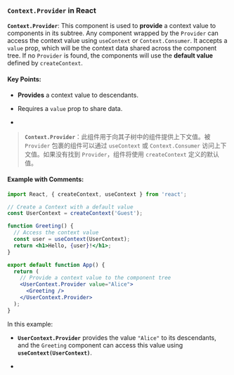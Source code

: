 ### `Context.Provider` in React

**`Context.Provider`**: This component is used to **provide** a context value to components in its subtree. Any component wrapped by the `Provider` can access the context value using `useContext` or `Context.Consumer`. It accepts a `value` prop, which will be the context data shared across the component tree. If no `Provider` is found, the components will use the **default value** defined by `createContext`.

<audio src="C:\Users\10691\Downloads\__`Context.Prov.mp3"></audio>

#### Key Points:
- **Provides** a context value to descendants.

- Requires a `value` prop to share data.

- <audio src="C:\Users\10691\Downloads\- __Provides__ .mp3"></audio>

> **`Context.Provider`**：此组件用于向其子树中的组件提供上下文值。被 `Provider` 包裹的组件可以通过 `useContext` 或 `Context.Consumer` 访问上下文值。如果没有找到 `Provider`，组件将使用 `createContext` 定义的默认值。
>
> <audio src="C:\Users\10691\Downloads\Context.Provide.mp3"></audio>

#### Example with Comments:

<audio src="C:\Users\10691\Downloads\这段代码展示了如何使用 Rea (15).mp3"></audio>

```jsx
import React, { createContext, useContext } from 'react';

// Create a Context with a default value
const UserContext = createContext('Guest');

function Greeting() {
  // Access the context value
  const user = useContext(UserContext);
  return <h1>Hello, {user}!</h1>;
}

export default function App() {
  return (
    // Provide a context value to the component tree
    <UserContext.Provider value="Alice">
      <Greeting />
    </UserContext.Provider>
  );
}
```

In this example:
- **`UserContext.Provider`** provides the value `"Alice"` to its descendants, and the `Greeting` component can access this value using **`useContext(UserContext)`**.

- <audio src="C:\Users\10691\Downloads\__`UserContext..mp3"></audio>